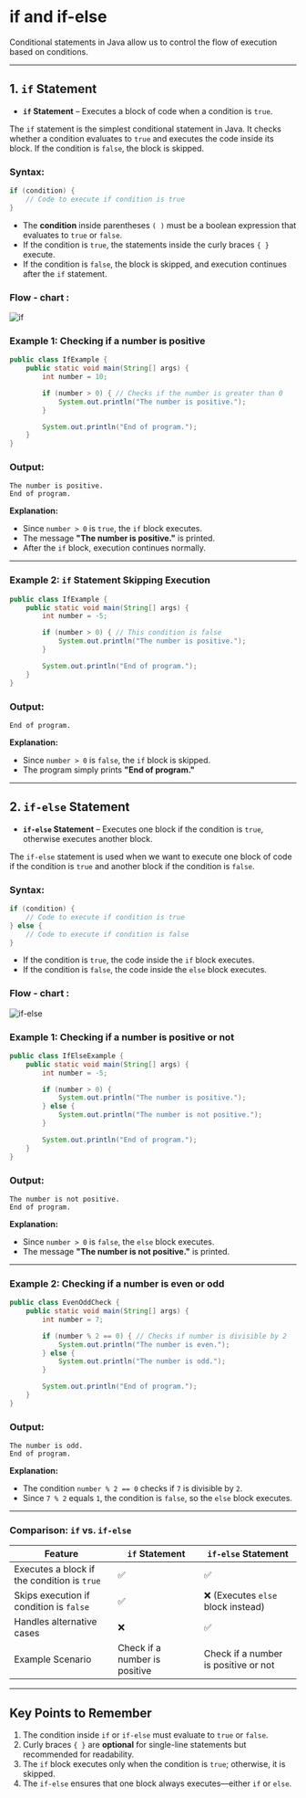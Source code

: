 # if and if-else

Conditional statements in Java allow us to control the flow of execution based on conditions. 
 
---

## **1. `if` Statement**
- **`if` Statement** – Executes a block of code when a condition is `true`.

The `if` statement is the simplest conditional statement in Java. It checks whether a condition evaluates to `true` and executes the code inside its block. If the condition is `false`, the block is skipped.

### **Syntax:**
```java
if (condition) {
    // Code to execute if condition is true
}
```
- The **condition** inside parentheses `( )` must be a boolean expression that evaluates to `true` or `false`.
- If the condition is `true`, the statements inside the curly braces `{ }` execute.
- If the condition is `false`, the block is skipped, and execution continues after the `if` statement.

### Flow - chart : 
![if](https://res.cloudinary.com/dtoupvd2u/image/upload/v1704797597/1_2_7d52ce0c83.png "if")

### **Example 1: Checking if a number is positive**
```java
public class IfExample {
    public static void main(String[] args) {
        int number = 10;

        if (number > 0) { // Checks if the number is greater than 0
            System.out.println("The number is positive.");
        }

        System.out.println("End of program.");
    }
}
```

### **Output:**
```
The number is positive.
End of program.
```

**Explanation:**
- Since `number > 0` is `true`, the `if` block executes.
- The message **"The number is positive."** is printed.
- After the `if` block, execution continues normally.

---

### **Example 2: `if` Statement Skipping Execution**
```java
public class IfExample {
    public static void main(String[] args) {
        int number = -5;

        if (number > 0) { // This condition is false
            System.out.println("The number is positive.");
        }

        System.out.println("End of program.");
    }
}
```

### **Output:**
```
End of program.
```

**Explanation:**
- Since `number > 0` is `false`, the `if` block is skipped.
- The program simply prints **"End of program."**

---

## **2. `if-else` Statement**
-  **`if-else` Statement** – Executes one block if the condition is `true`, otherwise executes another block.

The `if-else` statement is used when we want to execute one block of code if the condition is `true` and another block if the condition is `false`.

### **Syntax:**
```java
if (condition) {
    // Code to execute if condition is true
} else {
    // Code to execute if condition is false
}
```
- If the condition is `true`, the code inside the `if` block executes.
- If the condition is `false`, the code inside the `else` block executes.

### Flow - chart : 
![if-else](https://d1whtlypfis84e.cloudfront.net/guides/wp-content/uploads/2021/06/29090322/if-else-flowchart.jpg "if-else")



### **Example 1: Checking if a number is positive or not**
```java
public class IfElseExample {
    public static void main(String[] args) {
        int number = -5;

        if (number > 0) { 
            System.out.println("The number is positive.");
        } else {
            System.out.println("The number is not positive.");
        }

        System.out.println("End of program.");
    }
}
```

### **Output:**
```
The number is not positive.
End of program.
```

**Explanation:**
- Since `number > 0` is `false`, the `else` block executes.
- The message **"The number is not positive."** is printed.

---

### **Example 2: Checking if a number is even or odd**
```java
public class EvenOddCheck {
    public static void main(String[] args) {
        int number = 7;

        if (number % 2 == 0) { // Checks if number is divisible by 2
            System.out.println("The number is even.");
        } else {
            System.out.println("The number is odd.");
        }

        System.out.println("End of program.");
    }
}
```

### **Output:**
```
The number is odd.
End of program.
```

**Explanation:**
- The condition `number % 2 == 0` checks if `7` is divisible by `2`.
- Since `7 % 2` equals `1`, the condition is `false`, so the `else` block executes.

---

### **Comparison: `if` vs. `if-else`**
| Feature | `if` Statement | `if-else` Statement |
|---------|---------------|---------------------|
| Executes a block if the condition is `true` | ✅ | ✅ |
| Skips execution if condition is `false` | ✅ | ❌ (Executes `else` block instead) |
| Handles alternative cases | ❌ | ✅ |
| Example Scenario | Check if a number is positive | Check if a number is positive or not |

---

## **Key Points to Remember**
1. The condition inside `if` or `if-else` must evaluate to `true` or `false`.
2. Curly braces `{ }` are **optional** for single-line statements but recommended for readability.
3. The `if` block executes only when the condition is `true`; otherwise, it is skipped.
4. The `if-else` ensures that one block always executes—either `if` or `else`.
